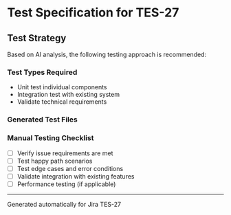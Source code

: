 # Test Specification for TES-27

## Test Strategy
Based on AI analysis, the following testing approach is recommended:

### Test Types Required
- Unit test individual components
- Integration test with existing system
- Validate technical requirements

### Generated Test Files


### Manual Testing Checklist
- [ ] Verify issue requirements are met
- [ ] Test happy path scenarios
- [ ] Test edge cases and error conditions
- [ ] Validate integration with existing features
- [ ] Performance testing (if applicable)

---
Generated automatically for Jira TES-27
